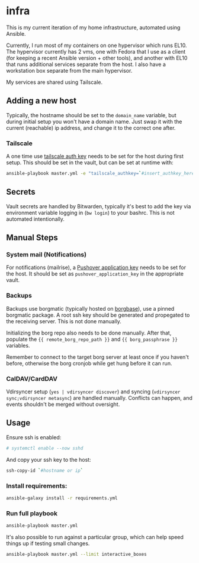 # infra

This is my current iteration of my home infrastructure, automated using Ansible.

Currently, I run most of my containers on one hypervisor which runs EL10. The hypervisor currently has 2 vms, one with Fedora that I use as a client (for keeping a recent Ansible version + other tools), and another with EL10 that runs additional services separate from the host.  I also have a workstation box separate from the main hypervisor.

My services are shared using Tailscale.

## Adding a new host
Typically, the hostname should be set to the `domain_name` variable, but during initial setup you won't have a domain name.  Just swap it with the current (reachable) ip address, and change it to the correct one after.

### Tailscale
A one time use [tailscale auth key](https://login.tailscale.com/admin/settings/keys?refreshed=true) needs to be set for the host during first setup.  This should be set in the vault, but can be set at runtime with:

```bash
ansible-playbook master.yml -e "tailscale_authkey=`#insert_authkey_here`"
```

## Secrets
Vault secrets are handled by Bitwarden, typically it's best to add the key via environment variable logging in (`bw login`) to your bashrc.  This is not automated intentionally.

## Manual Steps

### System mail (Notifications)
For notifications (mailrise), a [Pushover application key](https://pushover.net/) needs to be set for the host.  It should be set as `pushover_application_key` in the appropriate vault.

### Backups
Backups use borgmatic (typically hosted on [borgbase](https://www.borgbase.com/)), use a pinned borgmatic package.  A root ssh key should be generated and propegated to the receiving server. This is not done manually.

Initializing the borg repo also needs to be done manually.  After that, populate the `{{ remote_borg_repo_path }}` and `{{ borg_passphrase }}` variables.

Remember to connect to the target borg server at least once if you haven't before, otherwise the borg cronjob while get hung before it can run.

### CalDAV/CardDAV
Vdirsyncer setup (`yes | vdirsyncer discover`) and syncing (`vdirsyncer sync;vdirsyncer metasync`) are handled manually.  Conflicts can happen, and events shouldn't be merged without oversight.

## Usage

Ensure ssh is enabled:
```bash
# systemctl enable --now sshd
```

And copy your ssh key to the host:
```bash
ssh-copy-id `#hostname or ip`
```

### Install requirements:
```bash
ansible-galaxy install -r requirements.yml 
```

### Run full playbook
```bash
ansible-playbook master.yml
```

It's also possible to run against a particular group, which can help speed things up if testing small changes.
```bash
ansible-playbook master.yml --limit interactive_boxes
```
